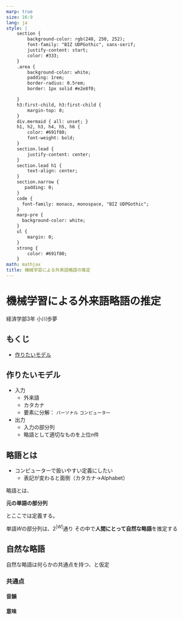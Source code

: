 ```yaml
---
marp: true
size: 16:9
lang: ja
style: |
    section {
        background-color: rgb(248, 250, 252);
        font-family: "BIZ UDPGothic", sans-serif;
        justify-content: start;
        color: #333;
    }
    .area {
        background-color: white;
        padding: 1rem;
        border-radius: 0.5rem;
        border: 1px solid #e2e8f0;

    }
    h3:first-child, h3:first-child {
        margin-top: 0;
    }
    div.mermaid { all: unset; }
    h1, h2, h3, h4, h5, h6 {
        color: #691f80;
        font-weight: bold;
    }
    section.lead {
        justify-content: center;
    }
    section.lead h1 {
        text-align: center;
    }
    section.narrow {
       padding: 0;
    }
    code {
      font-family: monaco, monospace, "BIZ UDPGothic";
    }
    marp-pre {
      background-color: white;
    }
    ul {
        margin: 0;
    }
    strong {
        color: #691f80;
    }
math: mathjax
title: 機械学習による外来語略語の推定
---
```


<!-- $width: 1920 -->
<!-- $height: 1080 -->

<!-- headingDivider: 2 -->

<!-- _class: lead -->

# 機械学習による外来語略語の推定

<p class="text-right">経済学部3年 小川歩夢</p>

## もくじ

- [作りたいモデル](#作りたいモデル)

## 作りたいモデル

- 入力
    - 外来語
    - カタカナ
    - 要素に分解： `パーソナル` `コンピューター`
- 出力
    - 入力の部分列
    - 略語として適切なものを上位$n$件

## 略語とは

- コンピューターで扱いやすい定義にしたい
    - 表記が変わると面倒（カタカナ→Alphabet）

<div class="mt-12"></div>

略語とは、
<div class="mx-auto my-1 text-[2.5rem]">

**元の単語の部分列**

</div>
とここでは定義する。

<div class="mt-12"></div>

単語$W$の部分列は、$2^{|W|}$通り
その中で**人間にとって自然な略語**を推定する

## 自然な略語

自然な略語は何らかの共通点を持つ、と仮定

### 共通点

#### 音韻

#### 意味

<link rel="preconnect" href="https://fonts.googleapis.com">
<link rel="preconnect" href="https://fonts.gstatic.com" crossorigin>
<link href="https://fonts.googleapis.com/css2?family=BIZ+UDPGothic:wght@400;700&display=swap" rel="stylesheet">
<script src="https://cdn.tailwindcss.com/"></script>
<script src="./tailwind.config.js"></script>
